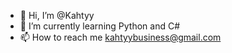 - 👋 Hi, I’m @Kahtyy
- 🌱 I’m currently learning Python and C#
- 📫 How to reach me kahtyybusiness@gmail.com

<!---
Kahtyy/Kahtyy is a ✨ special ✨ repository because its `README.md` (this file) appears on your GitHub profile.
You can click the Preview link to take a look at your changes.
--->
